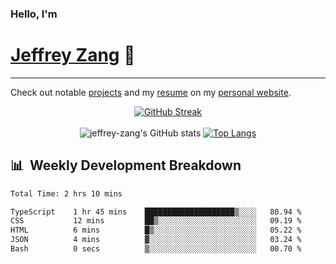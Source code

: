 
### Hello, I'm 
# [Jeffrey Zang](https://www.linkedin.com/in/jeffreyzang/) 🦀

---

Check out notable [projects](https://jeffz.dev/projects) and my [resume](https://jeffz.dev/resume) on my [personal website](https://jeffz.dev/).

<div align = 'center'>

[![GitHub Streak](https://github-readme-streak-stats.herokuapp.com/?user=jeffrey-zang&theme=tokyonight)](https://git.io/streak-stats)
<br></br>
![jeffrey-zang's GitHub stats](https://github-readme-stats.vercel.app/api?username=jeffrey-zang&show_icons=true&theme=tokyonight&hide_rank=true&hide=stars) 
[![Top Langs](https://github-readme-stats.vercel.app/api/top-langs/?username=jeffrey-zang&hide=ShaderLab,HLSL&layout=compact&theme=tokyonight)](https://github.com/anuraghazra/github-readme-stats)

</div>

## 📊 &nbsp;Weekly Development Breakdown
<!--START_SECTION:waka-->

```txt
Total Time: 2 hrs 10 mins

TypeScript    1 hr 45 mins    ████████████████████▒░░░░   80.94 %
CSS           12 mins         ██▒░░░░░░░░░░░░░░░░░░░░░░   09.19 %
HTML          6 mins          █▒░░░░░░░░░░░░░░░░░░░░░░░   05.22 %
JSON          4 mins          ▓░░░░░░░░░░░░░░░░░░░░░░░░   03.24 %
Bash          0 secs          ▒░░░░░░░░░░░░░░░░░░░░░░░░   00.70 %
```

<!--END_SECTION:waka-->


